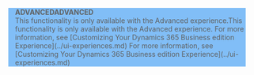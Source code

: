 <blockquote STYLE="background: #81BEF7;border-left:None"><span data-ttu-id="a75da-101"><b>ADVANCED</b></span><span class="sxs-lookup"><span data-stu-id="a75da-101"><b>ADVANCED</b></span></span><br /><span data-ttu-id="a75da-102">This functionality is only available with the Advanced experience.</span><span class="sxs-lookup"><span data-stu-id="a75da-102">This functionality is only available with the Advanced experience.</span></span> <span data-ttu-id="a75da-103">For more information, see [Customizing Your Dynamics 365 Business edition  Experience](../ui-experiences.md) </span><span class="sxs-lookup"><span data-stu-id="a75da-103">For more information, see [Customizing Your Dynamics 365 Business edition  Experience](../ui-experiences.md) </span></span></blockquote>
